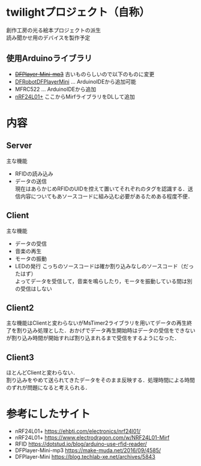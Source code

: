# twilightプロジェクト（自称）
創作工房の光る絵本プロジェクトの派生  
読み聞かせ用のデバイスを製作予定

## 使用Arduinoライブラリ
- ~~[DFPlayer-Mini-mp3](https://github.com/DFRobot/DFPlayer-Mini-mp3)~~ 古いものらしいので以下のものに変更
- [DFRobotDFPlayerMini](https://github.com/DFRobot/DFRobotDFPlayerMini) ... ArduinoIDEから追加可能
- MFRC522 ... ArduinoIDEから追加
- [nRF24L01+](http://playground.arduino.cc/InterfacingWithHardware/Nrf24L01#.UyByz_l_vh4)
ここからMirfライブラリをDLして追加

# 内容
## Server
主な機能
- RFIDの読み込み
- データの送信  
現在はあらかじめRFIDのUIDを控えて置いてそれぞれのタグを認識する．送信内容についてもあソースコードに組み込む必要があるためある程度不便．

## Client
主な機能
- データの受信
- 音楽の再生
- モータの振動
- LEDの発行
こっちのソースコードは確か割り込みなしのソースコード（だったはず）  
よってデータを受信して，音楽を鳴らしたり，モータを振動している間は別の受信はしない

## Client2
主な機能はClientと変わらないがMsTimer2ライブラリを用いてデータの再生終了を割り込み処理とした．おかげでデータ再生開始時はデータの受信をできないが割り込み時間が開始すれば割り込まれるまで受信をするようになった．

## Client3
ほとんどClientと変わらない．  
割り込みをやめて送られてきたデータをそのまま反映する．処理時間による時間のずれが問題になると考えられる．


# 参考にしたサイト
- nRF24L01+ https://ehbtj.com/electronics/nrf24l01/
- nRF24L01+ https://www.electrodragon.com/w/NRF24L01-Mirf
- RFID https://dotstud.io/blog/arduino-use-rfid-reader/
- DFPlayer-Mini-mp3 https://make-muda.net/2016/09/4585/
- DFPlayer-Mini https://blog.techlab-xe.net/archives/5843